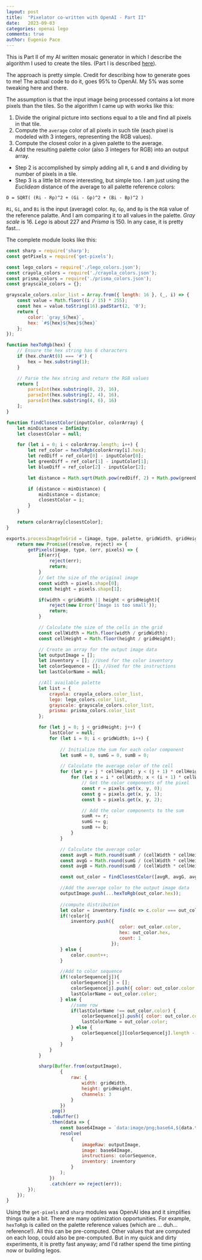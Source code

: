 ```yaml
---
layout: post
title:  "Pixelator co-written with OpenAI - Part II"
date:   2023-09-03
categories: openai lego
comments: true
author: Eugenio Pace
---
```


This is Part II of my AI written mosaic generator in which I describe the algorithm I used to create the tiles. (Part I is described [here](/post/2023-08-14-An-OpenAI-written-pixelator.md)).

The approach is pretty simple. Credit for describing how to generate goes to me! The actual code to do it, goes 95% to OpenAI. My 5% was some tweaking here and there.

The assumption is that the input image being processed contains a lot more pixels than the tiles. So the algorithm I came up with works like this:

1. Divide the original picture into sections equal to a tile and find all pixels in that tile.
2. Compute the `average` color of all pixels in such tile (each pixel is modeled with 3 integers, representing the RGB values).
3. Compute the closest color in a given palette to the average.
4. Add the resulting palette color (also 3 integers for RGB) into an output array.

* Step 2 is accomplished by simply adding all `R`, `G` and `B` and dividing by number of pixels in a tile.
* Step 3 is a little bit more interesting, but simple too. I am just using the *Euclidean* distance of the average to all palette reference colors:

`D = SQRT( (Ri - Rp)^2 + (Gi - Gp)^2 + (Bi - Bp)^2 )`

`Ri`, `Gi`, and `Bi` is the input (average) color. `Rp`, `Gp`, and `Bp` is the `RGB` value of the reference palatte. And I am comparing it to all values in the palette. *Gray scale* is 16. *Lego* is about 227 and *Prisma* is 150. In any case, it is pretty fast...

The complete module looks like this:

```js
const sharp = require('sharp');
const getPixels = require('get-pixels');

const lego_colors = require('./lego_colors.json');
const crayola_colors = require('./crayola_colors.json');
const prisma_colors = require('./prisma_colors.json');
const grayscale_colors = {};

grayscale_colors.color_list = Array.from({ length: 16 }, (_, i) => {
    const value = Math.floor((i / 15) * 255);
    const hex = value.toString(16).padStart(2, '0');
    return {
        color: `gray_${hex}`,
        hex: `#${hex}${hex}${hex}`
    };
});

function hexToRgb(hex) {
    // Ensure the hex string has 6 characters
    if (hex.charAt(0) === '#') {
        hex = hex.substring(1);
    }

    // Parse the hex string and return the RGB values
    return [
        parseInt(hex.substring(0, 2), 16),
        parseInt(hex.substring(2, 4), 16),
        parseInt(hex.substring(4, 6), 16)
    ];
}

function findClosestColor(inputColor, colorArray) {
    let minDistance = Infinity;
    let closestColor = null;

    for (let i = 0; i < colorArray.length; i++) {
        let ref_color = hexToRgb(colorArray[i].hex);
        let redDiff = ref_color[0] - inputColor[0];
        let greenDiff = ref_color[1] - inputColor[1];
        let blueDiff = ref_color[2] - inputColor[2];

        let distance = Math.sqrt(Math.pow(redDiff, 2) + Math.pow(greenDiff, 2) + Math.pow(blueDiff, 2));

        if (distance < minDistance) {
            minDistance = distance;
            closestColor = i;
        }
    }

    return colorArray[closestColor];
}

exports.processImageToGrid = (image, type, palette, gridWidth, gridHeight) => {
    return new Promise((resolve, reject) => {
        getPixels(image, type, (err, pixels) => {
            if(err){
                reject(err);
                return;
            }
            // Get the size of the original image
            const width = pixels.shape[0];
            const height = pixels.shape[1];

            if(width < gridWidth || height < gridHeight){
                reject(new Error('Image is too small'));
                return;
            }

            // Calculate the size of the cells in the grid
            const cellWidth = Math.floor(width / gridWidth);
            const cellHeight = Math.floor(height / gridHeight);

            // Create an array for the output image data
            let outputImage = [];
            let inventory = []; //Used for the color inventory
            let colorSequence = []; //Used for the instructions
            let lastColorName = null;

            //All available palette 
            let list = {
                crayola: crayola_colors.color_list,
                lego: lego_colors.color_list,
                grayscale: grayscale_colors.color_list,
                prisma: prisma_colors.color_list
            };

            for (let j = 0; j < gridHeight; j++) {
                lastColor = null;
                for (let i = 0; i < gridWidth; i++) {
                
                    // Initialize the sum for each color component
                    let sumR = 0, sumG = 0, sumB = 0;

                    // Calculate the average color of the cell
                    for (let y = j * cellHeight; y < (j + 1) * cellHeight; y++) {
                        for (let x = i * cellWidth; x < (i + 1) * cellWidth; x++) { 
                            // Get the color components of the pixel
                            const r = pixels.get(x, y, 0);
                            const g = pixels.get(x, y, 1);
                            const b = pixels.get(x, y, 2);

                            // Add the color components to the sum
                            sumR += r;
                            sumG += g;
                            sumB += b;
                        }
                    }

                    // Calculate the average color
                    const avgR = Math.round(sumR / (cellWidth * cellHeight));
                    const avgG = Math.round(sumG / (cellWidth * cellHeight));
                    const avgB = Math.round(sumB / (cellWidth * cellHeight));

                    const out_color = findClosestColor([avgR, avgG, avgB], list[palette || "lego"]);

                    //Add the average color to the output image data
                    outputImage.push(...hexToRgb(out_color.hex));
                    
                    //compute distribution
                    let color = inventory.find(c => c.color === out_color.color);
                    if(!color){
                        inventory.push({ 
                                          color: out_color.color, 
                                          hex: out_color.hex, 
                                          count: 1 
                                       });
                    } else {
                        color.count++;
                    }

                    //Add to color sequence
                    if(!colorSequence[j]){
                        colorSequence[j] = [];
                        colorSequence[j].push({ color: out_color.color, hex: out_color.hex, count: 1 });
                        lastColorName = out_color.color;
                    } else {
                        //same row
                        if(lastColorName !== out_color.color) {
                            colorSequence[j].push({ color: out_color.color, hex: out_color.hex, count: 1 });
                            lastColorName = out_color.color;
                        } else {
                            colorSequence[j][colorSequence[j].length - 1].count++;
                        }
                    }
                }
            }

            sharp(Buffer.from(outputImage), 
                    { 
                        raw: { 
                            width: gridWidth, 
                            height: gridHeight, 
                            channels: 3 
                        } 
                    })
                .png()
                .toBuffer()
                .then(data => {
                    const base64Image = `data:image/png;base64,${data.toString('base64')}`;
                    resolve(
                        {
                            imageRaw: outputImage,
                            image: base64Image,
                            instructions: colorSequence,
                            inventory: inventory
                        }
                    );
                })
                .catch(err => reject(err));
        });
    });
}
```

Using the `get-pixels` and `sharp` modules was OpenAI idea and it simplifies things quite a bit. There are many optimization opportunities. For example, `hexToRgb` is called on the palette reference values (which are ... duh... reference!). All this can be pre-computed. Other values that are computed on each loop, could also be pre-computed. But in my quick and dirty experiments, it is pretty fast anyway; amd I'd rather spend the time pinting now or building legos.
